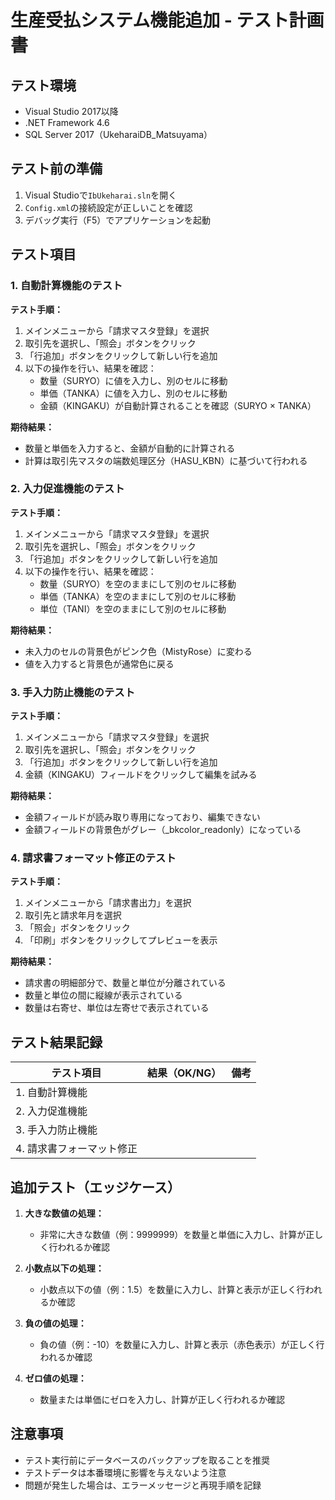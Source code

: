 # 生産受払システム機能追加 - テスト計画書

## テスト環境

- Visual Studio 2017以降
- .NET Framework 4.6
- SQL Server 2017（UkeharaiDB_Matsuyama）

## テスト前の準備

1. Visual Studioで`IbUkeharai.sln`を開く
2. `Config.xml`の接続設定が正しいことを確認
3. デバッグ実行（F5）でアプリケーションを起動

## テスト項目

### 1. 自動計算機能のテスト

**テスト手順：**
1. メインメニューから「請求マスタ登録」を選択
2. 取引先を選択し、「照会」ボタンをクリック
3. 「行追加」ボタンをクリックして新しい行を追加
4. 以下の操作を行い、結果を確認：
   - 数量（SURYO）に値を入力し、別のセルに移動
   - 単価（TANKA）に値を入力し、別のセルに移動
   - 金額（KINGAKU）が自動計算されることを確認（SURYO × TANKA）

**期待結果：**
- 数量と単価を入力すると、金額が自動的に計算される
- 計算は取引先マスタの端数処理区分（HASU_KBN）に基づいて行われる

### 2. 入力促進機能のテスト

**テスト手順：**
1. メインメニューから「請求マスタ登録」を選択
2. 取引先を選択し、「照会」ボタンをクリック
3. 「行追加」ボタンをクリックして新しい行を追加
4. 以下の操作を行い、結果を確認：
   - 数量（SURYO）を空のままにして別のセルに移動
   - 単価（TANKA）を空のままにして別のセルに移動
   - 単位（TANI）を空のままにして別のセルに移動

**期待結果：**
- 未入力のセルの背景色がピンク色（MistyRose）に変わる
- 値を入力すると背景色が通常色に戻る

### 3. 手入力防止機能のテスト

**テスト手順：**
1. メインメニューから「請求マスタ登録」を選択
2. 取引先を選択し、「照会」ボタンをクリック
3. 「行追加」ボタンをクリックして新しい行を追加
4. 金額（KINGAKU）フィールドをクリックして編集を試みる

**期待結果：**
- 金額フィールドが読み取り専用になっており、編集できない
- 金額フィールドの背景色がグレー（_bkcolor_readonly）になっている

### 4. 請求書フォーマット修正のテスト

**テスト手順：**
1. メインメニューから「請求書出力」を選択
2. 取引先と請求年月を選択
3. 「照会」ボタンをクリック
4. 「印刷」ボタンをクリックしてプレビューを表示

**期待結果：**
- 請求書の明細部分で、数量と単位が分離されている
- 数量と単位の間に縦線が表示されている
- 数量は右寄せ、単位は左寄せで表示されている

## テスト結果記録

| テスト項目 | 結果（OK/NG） | 備考 |
|------------|--------------|------|
| 1. 自動計算機能 |  |  |
| 2. 入力促進機能 |  |  |
| 3. 手入力防止機能 |  |  |
| 4. 請求書フォーマット修正 |  |  |

## 追加テスト（エッジケース）

1. **大きな数値の処理：**
   - 非常に大きな数値（例：9999999）を数量と単価に入力し、計算が正しく行われるか確認

2. **小数点以下の処理：**
   - 小数点以下の値（例：1.5）を数量に入力し、計算と表示が正しく行われるか確認

3. **負の値の処理：**
   - 負の値（例：-10）を数量に入力し、計算と表示（赤色表示）が正しく行われるか確認

4. **ゼロ値の処理：**
   - 数量または単価にゼロを入力し、計算が正しく行われるか確認

## 注意事項

- テスト実行前にデータベースのバックアップを取ることを推奨
- テストデータは本番環境に影響を与えないよう注意
- 問題が発生した場合は、エラーメッセージと再現手順を記録
